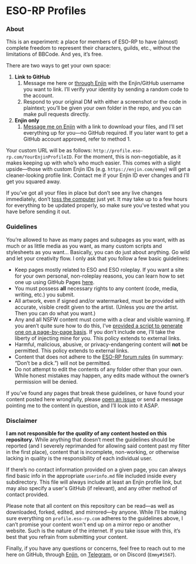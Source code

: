 # ESO-RP Profiles

### About

This is an experiment: a place for members of ESO-RP to have (almost) complete freedom to represent their characters, guilds, etc., without the limitations of BBCode. And yes, it&rsquo;s free.

There are two ways to get your own space:

1. **Link to GitHub**
   1. Message me here or [through Enjin][0] with the Enjin/GitHub username you want to link. I&rsquo;ll verify your identity by sending a random code to the account.
   1. Respond to your original DM with either a screenshot or the code in plaintext; you&rsquo;ll be given your own folder in the repo, and you can make pull requests directly.
1. **Enjin only**
   1. [Message me on Enjin][0] with a link to download your files, and I&rsquo;ll set everything up for you&mdash;no GitHub required. If you later want to get a GitHub account approved, refer to method 1.

Your custom URL will be as follows: `http://profile.eso-rp.com/YourEnjinProfileID`. For the moment, this is non-negotiable, as it makes keeping up with who&rsquo;s who much easier. This comes with a slight upside&mdash;those with custom Enjin IDs (e.g. `https://enjin.com/emmy`) will get a cleaner-looking profile link. Contact me if your Enjin ID ever changes and I&rsquo;ll get you squared away.

If you&rsquo;ve got all your files in place but don&rsquo;t see any live changes immediately, don&rsquo;t [toss the computer](https://media.giphy.com/media/kHU8W94VS329y/giphy.gif) just yet. It may take up to a few hours for everything to be updated properly, so make sure you&rsquo;ve tested what you have before sending it out.
 
### Guidelines

You&rsquo;re allowed to have as many pages and subpages as you want, with as much or as little media as you want, as many custom scripts and stylesheets as you want&hellip; Basically, you can do just about anything. Go wild and let your creativity flow. I only ask that you follow a few basic guidelines:

* Keep pages mostly related to ESO and ESO roleplay. If you want a site for your own personal, non-roleplay reasons, you can learn how to set one up using GitHub Pages [here](https://pages.github.com/).
* You must possess **all** necessary rights to any content (code, media, writing, etc.) you submit.
* All artwork, even if signed and/or watermarked, must be provided with accurate, visible credit given to the artist. (Unless you *are* the artist. Then you can do what you want.)
* Any and all NSFW content must come with a clear and visible warning. If you aren&rsquo;t quite sure how to do this, I&rsquo;ve [provided a script to generate one on a page-by-page basis](https://github.com/emmyemi/emmyemi.github.io/blob/master/nsfw.js). If you don&rsquo;t include one, I&rsquo;ll take the liberty of injecting mine for you. This policy extends to external links.
* Harmful, malicious, abusive, or privacy-endangering content will **not** be permitted. This policy extends to external links.
* Content that does not adhere to the [ESO-RP forum rules](http://eso-rp.com/forum/m/9324623/viewthread/27951247) (in summary: &ldquo;Don&rsquo;t be a dick.&rdquo;) will not be permitted.
* Do not attempt to edit the contents of any folder other than your own. While honest mistakes may happen, any edits made without the owner&rsquo;s permission will be denied.

If you&rsquo;ve found any pages that break these guidelines, or have found your content posted here wrongfully, please [open an issue](https://github.com/emmyemi/profiles/issues/new) or send a message pointing me to the content in question, and I&rsquo;ll look into it ASAP.

### Disclaimer

**I am not responsible for the *quality* of any content hosted on this repository.** While anything that doesn&rsquo;t meet the guidelines should be reported (and I severely reprimanded for allowing said content past my filter in the first place), content that is incomplete, non-working, or otherwise lacking in quality is the responsibility of each individual user.

If there&rsquo;s no contact information provided on a given page, you can always find basic info in the appropriate `userinfo.md` file included inside every subdirectory. This file will always include at least an Enjin profile link, but may also specify a user's GitHub (if relevant), and any other method of contact provided.

Please note that all content on this repository can be read&mdash;as well as downloaded, forked, edited, and mirrored&mdash;by anyone. While I&rsquo;ll be making sure everything on `profile.eso-rp.com` adheres to the guidelines above, I can&rsquo;t promise your content won't end up on a mirror repo or another website. Such is the nature of the internet. If you take issue with this, it&rsquo;s best that you refrain from submitting your content.

Finally, if you have any questions or concerns, feel free to reach out to me here on GitHub, through [Enjin](http://eso-rp.com/profile/emmy), on [Telegram](https://t.me/emmyemi), or on Discord (`Emmy#1567`).

[0]: https://enjin.com/dashboard/messages/compose?type=user&id=11652181 "Compose an Enjin message"
